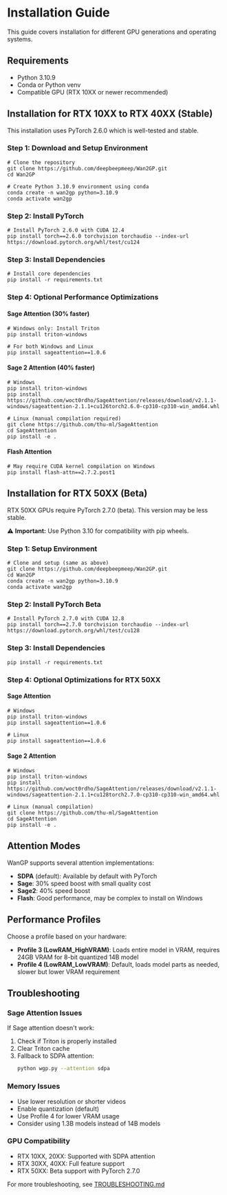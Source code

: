 # Installation Guide

This guide covers installation for different GPU generations and operating systems.

## Requirements

- Python 3.10.9
- Conda or Python venv
- Compatible GPU (RTX 10XX or newer recommended)

## Installation for RTX 10XX to RTX 40XX (Stable)

This installation uses PyTorch 2.6.0 which is well-tested and stable.

### Step 1: Download and Setup Environment

```shell
# Clone the repository
git clone https://github.com/deepbeepmeep/Wan2GP.git
cd Wan2GP

# Create Python 3.10.9 environment using conda
conda create -n wan2gp python=3.10.9
conda activate wan2gp
```

### Step 2: Install PyTorch

```shell
# Install PyTorch 2.6.0 with CUDA 12.4
pip install torch==2.6.0 torchvision torchaudio --index-url https://download.pytorch.org/whl/test/cu124  
```

### Step 3: Install Dependencies

```shell
# Install core dependencies
pip install -r requirements.txt
```

### Step 4: Optional Performance Optimizations

#### Sage Attention (30% faster)

```shell
# Windows only: Install Triton
pip install triton-windows 

# For both Windows and Linux
pip install sageattention==1.0.6 
```

#### Sage 2 Attention (40% faster)

```shell
# Windows
pip install triton-windows 
pip install https://github.com/woct0rdho/SageAttention/releases/download/v2.1.1-windows/sageattention-2.1.1+cu126torch2.6.0-cp310-cp310-win_amd64.whl

# Linux (manual compilation required)
git clone https://github.com/thu-ml/SageAttention
cd SageAttention 
pip install -e .
```

#### Flash Attention

```shell
# May require CUDA kernel compilation on Windows
pip install flash-attn==2.7.2.post1
```

## Installation for RTX 50XX (Beta)

RTX 50XX GPUs require PyTorch 2.7.0 (beta). This version may be less stable.

⚠️ **Important:** Use Python 3.10 for compatibility with pip wheels.

### Step 1: Setup Environment

```shell
# Clone and setup (same as above)
git clone https://github.com/deepbeepmeep/Wan2GP.git
cd Wan2GP
conda create -n wan2gp python=3.10.9
conda activate wan2gp
```

### Step 2: Install PyTorch Beta

```shell
# Install PyTorch 2.7.0 with CUDA 12.8
pip install torch==2.7.0 torchvision torchaudio --index-url https://download.pytorch.org/whl/test/cu128
```

### Step 3: Install Dependencies

```shell
pip install -r requirements.txt
```

### Step 4: Optional Optimizations for RTX 50XX

#### Sage Attention

```shell
# Windows
pip install triton-windows 
pip install sageattention==1.0.6 

# Linux
pip install sageattention==1.0.6
```

#### Sage 2 Attention

```shell
# Windows
pip install triton-windows 
pip install https://github.com/woct0rdho/SageAttention/releases/download/v2.1.1-windows/sageattention-2.1.1+cu128torch2.7.0-cp310-cp310-win_amd64.whl 

# Linux (manual compilation)
git clone https://github.com/thu-ml/SageAttention
cd SageAttention 
pip install -e .
```

## Attention Modes

WanGP supports several attention implementations:

- **SDPA** (default): Available by default with PyTorch
- **Sage**: 30% speed boost with small quality cost
- **Sage2**: 40% speed boost 
- **Flash**: Good performance, may be complex to install on Windows

## Performance Profiles

Choose a profile based on your hardware:

- **Profile 3 (LowRAM_HighVRAM)**: Loads entire model in VRAM, requires 24GB VRAM for 8-bit quantized 14B model
- **Profile 4 (LowRAM_LowVRAM)**: Default, loads model parts as needed, slower but lower VRAM requirement

## Troubleshooting

### Sage Attention Issues

If Sage attention doesn't work:

1. Check if Triton is properly installed
2. Clear Triton cache
3. Fallback to SDPA attention:
   ```bash
   python wgp.py --attention sdpa
   ```

### Memory Issues

- Use lower resolution or shorter videos
- Enable quantization (default)
- Use Profile 4 for lower VRAM usage
- Consider using 1.3B models instead of 14B models

### GPU Compatibility

- RTX 10XX, 20XX: Supported with SDPA attention
- RTX 30XX, 40XX: Full feature support
- RTX 50XX: Beta support with PyTorch 2.7.0

For more troubleshooting, see [TROUBLESHOOTING.md](TROUBLESHOOTING.md) 
